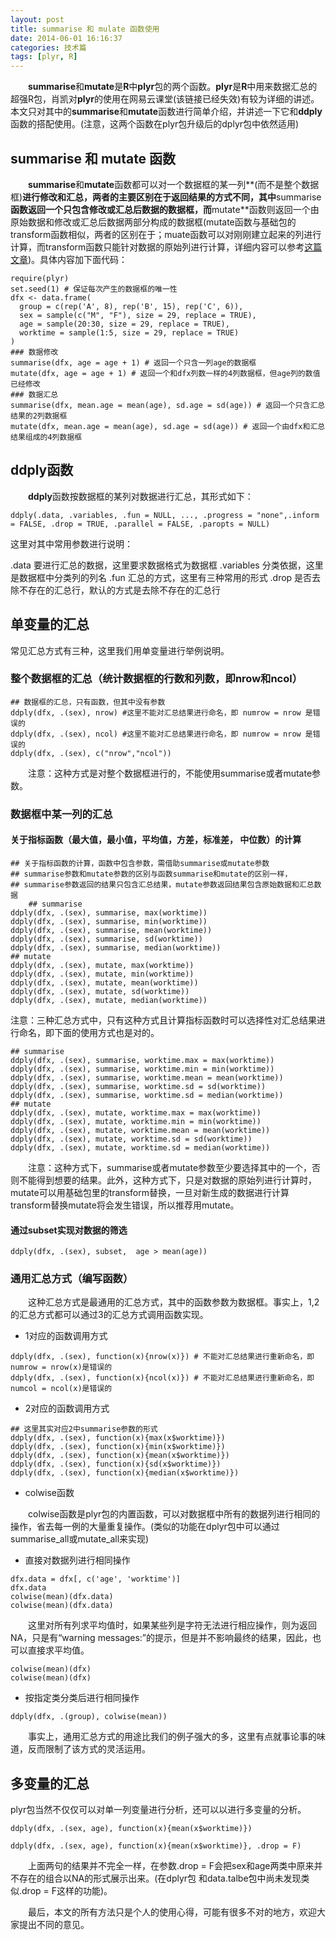 ```yaml
---
layout: post
title: summarise 和 mulate 函数使用
date: 2014-06-01 16:16:37
categories: 技术篇
tags: [plyr, R]
---
```


　　**summarise**和**mutate**是**R**中**plyr**包的两个函数。**plyr**是**R**中用来数据汇总的超强R包，肖凯对**plyr**的使用在网易云课堂(该链接已经失效)有较为详细的讲述。本文只对其中的**summarise**和**mutate**函数进行简单介绍，并讲述一下它和**ddply**函数的搭配使用。(注意，这两个函数在plyr包升级后的dplyr包中依然适用)

## summarise 和 mutate 函数
　　**summarise**和**mutate**函数都可以对一个数据框的某一列**(而不是整个数据框)**进行修改和汇总，两者的主要区别在于返回结果的方式不同，其中**summarise**函数返回一个只包含修改或汇总后数据的数据框，而**mutate**函数则返回一个由原始数据和修改或汇总后数据两部分构成的数据框(mutate函数与基础包的transform函数相似，两者的区别在于；muate函数可以对刚刚建立起来的列进行计算，而transform函数只能针对数据的原始列进行计算，详细内容可以参考[这篇文章](http://xukuang.github.io/blog/2015/05/common-methods-of-dealing-with-data-frame/))。具体内容加下面代码：<!--more-->

```
require(plyr)
set.seed(1) # 保证每次产生的数据框的唯一性
dfx <- data.frame(
  group = c(rep('A', 8), rep('B', 15), rep('C', 6)),
  sex = sample(c("M", "F"), size = 29, replace = TRUE),
  age = sample(20:30, size = 29, replace = TRUE),
  worktime = sample(1:5, size = 29, replace = TRUE)
)
### 数据修改
summarise(dfx, age = age + 1) # 返回一个只含一列age的数据框
mutate(dfx, age = age + 1) # 返回一个和dfx列数一样的4列数据框，但age列的数值已经修改
### 数据汇总
summarise(dfx, mean.age = mean(age), sd.age = sd(age)) # 返回一个只含汇总结果的2列数据框
mutate(dfx, mean.age = mean(age), sd.age = sd(age)) # 返回一个由dfx和汇总结果组成的4列数据框
```

## ddply函数
　　**ddply**函数按数据框的某列对数据进行汇总，其形式如下：

```
ddply(.data, .variables, .fun = NULL, ..., .progress = "none",.inform = FALSE, .drop = TRUE, .parallel = FALSE, .paropts = NULL)
```
这里对其中常用参数进行说明：

.data 要进行汇总的数据，这里要求数据格式为数据框
.variables 分类依据，这里是数据框中分类列的列名
.fun 汇总的方式，这里有三种常用的形式
.drop 是否去除不存在的汇总行，默认的方式是去除不存在的汇总行
 
## 单变量的汇总
 
常见汇总方式有三种，这里我们用单变量进行举例说明。

### 整个数据框的汇总（统计数据框的行数和列数，即nrow和ncol）
 	
```
## 数据框的汇总，只有函数，但其中没有参数
ddply(dfx, .(sex), nrow) #这里不能对汇总结果进行命名，即 numrow = nrow 是错误的
ddply(dfx, .(sex), ncol) #这里不能对汇总结果进行命名，即 numrow = nrow 是错误的
ddply(dfx, .(sex), c("nrow","ncol"))
```
　　注意：这种方式是对整个数据框进行的，不能使用summarise或者mutate参数。

### 数据框中某一列的汇总

#### 关于指标函数（最大值，最小值，平均值，方差，标准差， 中位数）的计算
	
```
## 关于指标函数的计算，函数中包含参数，需借助summarise或mutate参数
## summarise参数和mutate参数的区别与函数summarise和mutate的区别一样，
## summarise参数返回的结果只包含汇总结果，mutate参数返回结果包含原始数据和汇总数据
	## summarise
ddply(dfx, .(sex), summarise, max(worktime))
ddply(dfx, .(sex), summarise, min(worktime))
ddply(dfx, .(sex), summarise, mean(worktime))
ddply(dfx, .(sex), summarise, sd(worktime))
ddply(dfx, .(sex), summarise, median(worktime))
## mutate
ddply(dfx, .(sex), mutate, max(worktime))
ddply(dfx, .(sex), mutate, min(worktime))
ddply(dfx, .(sex), mutate, mean(worktime))
ddply(dfx, .(sex), mutate, sd(worktime))
ddply(dfx, .(sex), mutate, median(worktime))
```

注意：三种汇总方式中，只有这种方式且计算指标函数时可以选择性对汇总结果进行命名，即下面的使用方式也是对的。
	
```
## summarise
ddply(dfx, .(sex), summarise, worktime.max = max(worktime))
ddply(dfx, .(sex), summarise, worktime.min = min(worktime))
ddply(dfx, .(sex), summarise, worktime.mean = mean(worktime))
ddply(dfx, .(sex), summarise, worktime.sd = sd(worktime))
ddply(dfx, .(sex), summarise, worktime.sd = median(worktime))
## mutate
ddply(dfx, .(sex), mutate, worktime.max = max(worktime))
ddply(dfx, .(sex), mutate, worktime.min = min(worktime))
ddply(dfx, .(sex), mutate, worktime.mean = mean(worktime))
ddply(dfx, .(sex), mutate, worktime.sd = sd(worktime))
ddply(dfx, .(sex), mutate, worktime.sd = median(worktime))
```
　　注意：这种方式下，summarise或者mutate参数至少要选择其中的一个，否则不能得到想要的结果。此外，这种方式下，只是对数据的原始列进行计算时，mutate可以用基础包里的transform替换，一旦对新生成的数据进行计算transform替换mutate将会发生错误，所以推荐用mutate。

#### 通过subset实现对数据的筛选
```
ddply(dfx, .(sex), subset,  age > mean(age))
```


### 通用汇总方式（编写函数）
	
　　这种汇总方式是最通用的汇总方式，其中的函数参数为数据框。事实上，1,2的汇总方式都可以通过3的汇总方式调用函数实现。

* 1对应的函数调用方式
	
```
ddply(dfx, .(sex), function(x){nrow(x)}) # 不能对汇总结果进行重新命名，即numrow = nrow(x)是错误的
ddply(dfx, .(sex), function(x){ncol(x)}) # 不能对汇总结果进行重新命名，即numcol = ncol(x)是错误的
```

* 2对应的函数调用方式

```
## 这里其实对应2中summarise参数的形式
ddply(dfx, .(sex), function(x){max(x$worktime)})
ddply(dfx, .(sex), function(x){min(x$worktime)})
ddply(dfx, .(sex), function(x){mean(x$worktime)})
ddply(dfx, .(sex), function(x){sd(x$worktime)})
ddply(dfx, .(sex), function(x){median(x$worktime)})
```

* colwise函数

　　colwise函数是plyr包的内置函数，可以对数据框中所有的数据列进行相同的操作，省去每一例的大量重复操作。(类似的功能在dplyr包中可以通过summarise_all或mutate_all来实现)

* 直接对数据列进行相同操作

```
dfx.data = dfx[, c('age', 'worktime')]
dfx.data
colwise(mean)(dfx.data)
colwise(mean)(dfx.data)
```
　　这里对所有列求平均值时，如果某些列是字符无法进行相应操作，则为返回NA，只是有“warning messages:”的提示，但是并不影响最终的结果，因此，也可以直接求平均值。

```
colwise(mean)(dfx)
colwise(mean)(dfx)
```

* 按指定类分类后进行相同操作

```
ddply(dfx, .(group), colwise(mean))
```
　　事实上，通用汇总方式的用途比我们的例子强大的多，这里有点就事论事的味道，反而限制了该方式的灵活运用。

## 多变量的汇总
plyr包当然不仅仅可以对单一列变量进行分析，还可以以进行多变量的分析。

```
ddply(dfx, .(sex, age), function(x){mean(x$worktime)})

ddply(dfx, .(sex, age), function(x){mean(x$worktime)}, .drop = F)
```
　　上面两句的结果并不完全一样，在参数.drop = F会把sex和age两类中原来并不存在的组合以NA的形式展示出来。(在dplyr包 和data.talbe包中尚未发现类似.drop = F这样的功能)。

　　最后，本文的所有方法只是个人的使用心得，可能有很多不对的地方，欢迎大家提出不同的意见。
